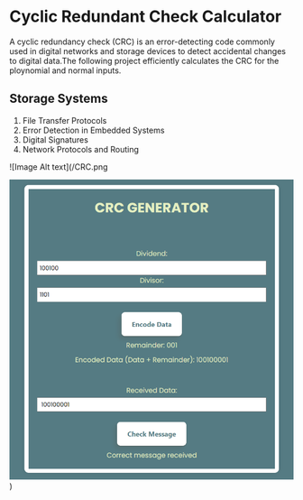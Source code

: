 # Cyclic Redundant Check Calculator

A cyclic redundancy check (CRC) is an error-detecting code commonly used in digital networks and storage devices to detect accidental changes to digital data.The following project efficiently calculates the CRC for the ploynomial and normal inputs.


## Storage Systems
1. File Transfer Protocols
2. Error Detection in Embedded Systems
3. Digital Signatures
4. Network Protocols and Routing


![Image Alt text](/CRC.png

![Image Alt text](/CRC.png "Optional title"))


